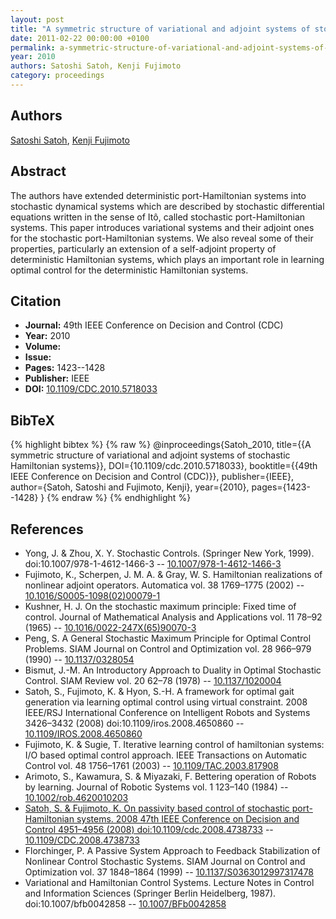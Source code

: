 ```yaml
---
layout: post
title: "A symmetric structure of variational and adjoint systems of stochastic Hamiltonian systems"
date: 2011-02-22 00:00:00 +0100
permalink: a-symmetric-structure-of-variational-and-adjoint-systems-of-stochastic-hamiltonian-systems
year: 2010
authors: Satoshi Satoh, Kenji Fujimoto
category: proceedings
---
```

 
## Authors
[Satoshi Satoh](authors/satoshi_satoh), [Kenji Fujimoto](authors/kenji_fujimoto)
 
## Abstract
The authors have extended deterministic port-Hamiltonian systems into stochastic dynamical systems which are described by stochastic differential equations written in the sense of Itô, called stochastic port-Hamiltonian systems. This paper introduces variational systems and their adjoint ones for the stochastic port-Hamiltonian systems. We also reveal some of their properties, particularly an extension of a self-adjoint property of deterministic Hamiltonian systems, which plays an important role in learning optimal control for the deterministic Hamiltonian systems.
 
## Citation
- **Journal:** 49th IEEE Conference on Decision and Control (CDC)
- **Year:** 2010
- **Volume:** 
- **Issue:** 
- **Pages:** 1423--1428
- **Publisher:** IEEE
- **DOI:** [10.1109/CDC.2010.5718033](https://doi.org/10.1109/CDC.2010.5718033)
 
## BibTeX
{% highlight bibtex %}
{% raw %}
@inproceedings{Satoh_2010,
  title={{A symmetric structure of variational and adjoint systems of stochastic Hamiltonian systems}},
  DOI={10.1109/cdc.2010.5718033},
  booktitle={{49th IEEE Conference on Decision and Control (CDC)}},
  publisher={IEEE},
  author={Satoh, Satoshi and Fujimoto, Kenji},
  year={2010},
  pages={1423--1428}
}
{% endraw %}
{% endhighlight %}
 
## References
- Yong, J. & Zhou, X. Y. Stochastic Controls. (Springer New York, 1999). doi:10.1007/978-1-4612-1466-3 -- [10.1007/978-1-4612-1466-3](https://doi.org/10.1007/978-1-4612-1466-3)
- Fujimoto, K., Scherpen, J. M. A. & Gray, W. S. Hamiltonian realizations of nonlinear adjoint operators. Automatica vol. 38 1769–1775 (2002) -- [10.1016/S0005-1098(02)00079-1](https://doi.org/10.1016/S0005-1098(02)00079-1)
- Kushner, H. J. On the stochastic maximum principle: Fixed time of control. Journal of Mathematical Analysis and Applications vol. 11 78–92 (1965) -- [10.1016/0022-247X(65)90070-3](https://doi.org/10.1016/0022-247X(65)90070-3)
- Peng, S. A General Stochastic Maximum Principle for Optimal Control Problems. SIAM Journal on Control and Optimization vol. 28 966–979 (1990) -- [10.1137/0328054](https://doi.org/10.1137/0328054)
- Bismut, J.-M. An Introductory Approach to Duality in Optimal Stochastic Control. SIAM Review vol. 20 62–78 (1978) -- [10.1137/1020004](https://doi.org/10.1137/1020004)
- Satoh, S., Fujimoto, K. & Hyon, S.-H. A framework for optimal gait generation via learning optimal control using virtual constraint. 2008 IEEE/RSJ International Conference on Intelligent Robots and Systems 3426–3432 (2008) doi:10.1109/iros.2008.4650860 -- [10.1109/IROS.2008.4650860](https://doi.org/10.1109/IROS.2008.4650860)
- Fujimoto, K. & Sugie, T. Iterative learning control of hamiltonian systems: I/O based optimal control approach. IEEE Transactions on Automatic Control vol. 48 1756–1761 (2003) -- [10.1109/TAC.2003.817908](https://doi.org/10.1109/TAC.2003.817908)
- Arimoto, S., Kawamura, S. & Miyazaki, F. Bettering operation of Robots by learning. Journal of Robotic Systems vol. 1 123–140 (1984) -- [10.1002/rob.4620010203](https://doi.org/10.1002/rob.4620010203)
- [Satoh, S. & Fujimoto, K. On passivity based control of stochastic port-Hamiltonian systems. 2008 47th IEEE Conference on Decision and Control 4951–4956 (2008) doi:10.1109/cdc.2008.4738733](on-passivity-based-control-of-stochastic-port-hamiltonian-systems) -- [10.1109/CDC.2008.4738733](https://doi.org/10.1109/CDC.2008.4738733)
- Florchinger, P. A Passive System Approach to Feedback Stabilization of Nonlinear Control Stochastic Systems. SIAM Journal on Control and Optimization vol. 37 1848–1864 (1999) -- [10.1137/S0363012997317478](https://doi.org/10.1137/S0363012997317478)
- Variational and Hamiltonian Control Systems. Lecture Notes in Control and Information Sciences (Springer Berlin Heidelberg, 1987). doi:10.1007/bfb0042858 -- [10.1007/BFb0042858](https://doi.org/10.1007/BFb0042858)

